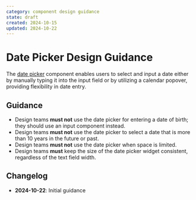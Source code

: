 ```yaml
---
category: component design guidance
state: draft
created: 2024-10-15
updated: 2024-10-22
---
```


# Date Picker Design Guidance

The [date picker](https://clarity.design/documentation/datepicker) component enables users to select and input a date either by manually typing it into the input field or by utilizing a calendar popover, providing flexibility in date entry.

## Guidance

- Design teams **must not** use the date picker for entering a date of birth; they should use an input component instead.
- Design teams **must not** use the date picker to select a date that is more than 10 years in the future or past.
- Design teams **must not** use the date picker when space is limited.
- Design teams **must** keep the size of the date picker widget consistent, regardless of the text field width.

## Changelog

- **2024-10-22**: Initial guidance
